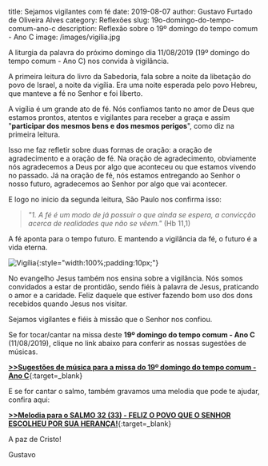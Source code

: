﻿title: Sejamos vigilantes com fé
date: 2019-08-07
author: Gustavo Furtado de Oliveira Alves
category: Reflexões
slug: 19o-domingo-do-tempo-comum-ano-c
description: Reflexão sobre o 19º domingo do tempo comum - Ano C
image: /images/vigilia.jpg

A liturgia da palavra do próximo domingo dia 11/08/2019 (19º domingo do tempo comum - Ano C) nos convida à vigilância.

A primeira leitura do livro da Sabedoria, fala sobre a noite da libetação do povo de Israel, a noite da vigília.
Era uma noite esperada pelo povo Hebreu, que manteve a fé no Senhor e foi liberto.

A vigília é um grande ato de fé. Nós confiamos tanto no amor de Deus que estamos prontos, atentos e vigilantes para receber a graça
e assim "**participar dos mesmos bens e dos mesmos perigos**", como diz na primeira leitura.

Isso me faz refletir sobre duas formas de oração: a oração de agradecimento e a oração de fé.
Na oração de agradecimento, obviamente nós agradecemos a Deus por algo que aconteceu ou que estamos vivendo no passado.
Já na oração de fé, nós estamos entregando ao Senhor o nosso futuro, agradecemos ao Senhor por algo que vai acontecer.

E logo no inicio da segunda leitura, São Paulo nos confirma isso:

> _"1. A fé é um modo de já possuir o que ainda se espera, 
a convicção acerca de realidades que não se vêem."_ (Hb 11,1)

A fé aponta para o tempo futuro. E mantendo a vigilância da fé, o futuro é a vida eterna.

![Vigília](/images/vigilia.jpg){:style="width:100%;padding:10px;"}

No evangelho Jesus também nos ensina sobre a vigilância.
Nós somos convidados a estar de prontidão, sendo fiéis à palavra de Jesus, praticando o amor e a caridade.
Feliz daquele que estiver fazendo bom uso dos dons recebidos quando Jesus nos visitar.

Sejamos vigilantes e fiéis à missão que o Senhor nos confiou.

Se for tocar/cantar na missa deste **19º domingo do tempo comum - Ano C** (11/08/2019), clique no link abaixo para conferir as nossas sugestões de músicas.

[**>>Sugestões de música para a missa do 19º domingo do tempo comum - Ano C**](http://musicasparamissa.com.br/sugestoes-para/19o-domingo-do-tempo-comum-ano-c){:target=\_blank}

E se for cantar o salmo, também gravamos uma melodia que pode te ajudar, confira aqui:

[**>>Melodia para o SALMO 32 (33) - FELIZ O POVO QUE O SENHOR ESCOLHEU POR SUA HERANÇA!**](https://musicasparamissa.com.br/musica/salmo-32-33-feliz-o-povo-que-o-senhor-escolheu-por-sua-heranca/){:target=\_blank}

A paz de Cristo!

Gustavo
